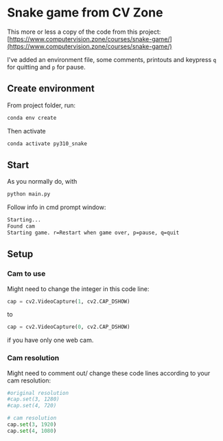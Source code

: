 # Snake game from CV Zone

This more or less a copy of the code from this project: [https://www.computervision.zone/courses/snake-game/](https://www.computervision.zone/courses/snake-game/)

I've added an environment file, some comments, printouts and keypress `q` for quitting and `p` for pause.

## Create environment

From project folder, run:

```bash
conda env create
```

Then activate

```bash
conda activate py310_snake
```

## Start

As you normally do, with

```bash
python main.py
```

Follow info in cmd prompt window:

```bash
Starting...
Found cam
Starting game. r=Restart when game over, p=pause, q=quit
```

## Setup

### Cam to use

Might need to change the integer in this code line:

```python
cap = cv2.VideoCapture(1, cv2.CAP_DSHOW)
```

to

```python
cap = cv2.VideoCapture(0, cv2.CAP_DSHOW)
```

if you have only one web cam.

### Cam resolution

Might need to comment out/ change these code lines according to your cam resolution:

```python
#original resolution
#cap.set(3, 1280)
#cap.set(4, 720)

# cam resolution
cap.set(3, 1920)
cap.set(4, 1080)
```
